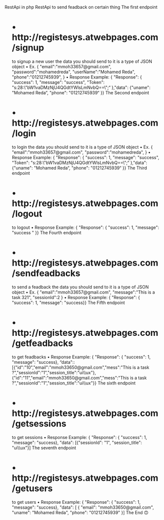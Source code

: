RestApi in php
RestApi to send feadback on certain thing
The first endpoint
<ul>
<h1> • http://registesys.atwebpages.com/signup </h1>
to signup a new user
the data you should send to it is a type of JSON object
• Ex. {
"email":"mmoh33657@gmail.com",
"password":"mohamedreda",
"userName":"Mohamed Reda",
"phone":"01212745939",
}
 • Response Example: { "Response": { "success": 1, "message": "success", "Token": "s:28:\"bW1vaDMzNjU4QGdtYWlsLmNvbQ==\";“
},"data": {"uname": "Mohamed Reda“, "phone": "01212745939“ }}
The Second endpoint
<h1> • http://registesys.atwebpages.com/login </h1>
to login
the data you should send to it is a type of JSON object
• Ex. {
"email":"mmoh33657@gmail.com",
"password":"mohamedreda",
}
• Response Example: { "Response": { "success": 1, "message": "success",
"Token": "s:28:\"bW1vaDMzNjU4QGdtYWlsLmNvbQ==\";“ },"data": {"uname": "Mohamed Reda“,
"phone": "01212745939“ }}
The Third endpoint
<h1> • http://registesys.atwebpages.com/logout </h1>
to logout
• Response Example: { "Response": { "success": 1, "message": "success " }}
The Fourth endpoint
<h1> • http://registesys.atwebpages.com/sendfeadbacks </h1>
to send a feadback
the data you should send to it is a type of JSON object
• Ex. {
"email":"mmoh33657@gmail.com",
"message":"This is a task 321",
"sessionId":2
}
• Response Example: { "Response": { "success": 1, "message": "success}}
The Fifth endpoint
<h1> • http://registesys.atwebpages.com/getfeadbacks </h1>
to get feadbacks
• Response Example: { "Response": { "success": 1, "message": "success},
“data"::[{"id":"10","email":"mmoh33650@gmail.com","mess":"This is a task
?","sessionId":"1","session_title":"ui\\ux"},{"id":"11","email":"mmoh33650@gmail.com","mess":"This is a
task ?","sessionId":"1","session_title":"ui\\ux"}}
The sixth endpoint
<h1> • http://registesys.atwebpages.com/getsessions </h1>
to get sessions
• Response Example: { "Response": { "success": 1,
"message": "success}, "data": [{"sessionId": "1", "session_title": "ui\\ux"}]
The seventh endpoint
<h1> • http://registesys.atwebpages.com/getusers </h1>
to get users
• Response Example: { "Response": { "success": 1, "message": "success}, "data": [
{
"email": "mmoh33650@gmail.com",
"uname": "Mohamed Reda",
"phone": "01212745939"
}]
The End 🙃
